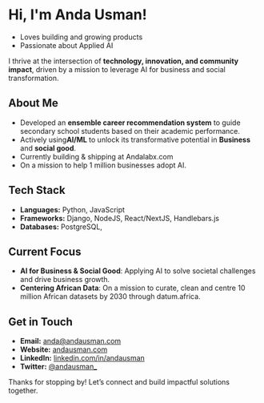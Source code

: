 # Hi, I'm **Anda Usman**!  

- Loves building and growing products
- Passionate about Applied AI

I thrive at the intersection of **technology, innovation, and community impact**, driven by a mission to leverage AI for business and social transformation.  

##  About Me  
 
- Developed an **ensemble career recommendation system** to guide  secondary school students based on their academic performance.  
- Actively using**AI/ML** to unlock its transformative potential in **Business** and **social good**.
- Currently building & shipping at Andalabx.com
- On a mission to help 1 million businesses adopt AI.


##  Tech Stack  

- **Languages:** Python, JavaScript
- **Frameworks:** Django, NodeJS, React/NextJS, Handlebars.js
- **Databases:** PostgreSQL,  


##  Current Focus  

- **AI for Business & Social Good**: Applying AI to solve societal challenges and drive business growth. 
- **Centering African Data**: On a mission to curate, clean and centre 10 million African datasets by 2030 through datum.africa.


##  Get in Touch  

-  **Email:** [anda@andausman.com](mailto:anda@andausman.com)  
-  **Website:** [andausman.com](https://andausman.com)  
-  **LinkedIn:** [linkedin.com/in/andausman](https://linkedin.com/in/anda-usman-ai)  
-  **Twitter:** [@andausman_](https://twitter.com/andausman_)  


Thanks for stopping by! Let’s connect and build impactful solutions together. 
